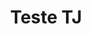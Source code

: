 ---
schema: default
title: Teste TJ
organization: TJGO
notes: Teste JKAN
resources:
  - name: ''
    url: ''
    format: csv
license: 'https://creativecommons.org/licenses/by/4.0/'
category:
  - Artes / Cultura / Historia
maintainer: ''
maintainer_email: ''
---